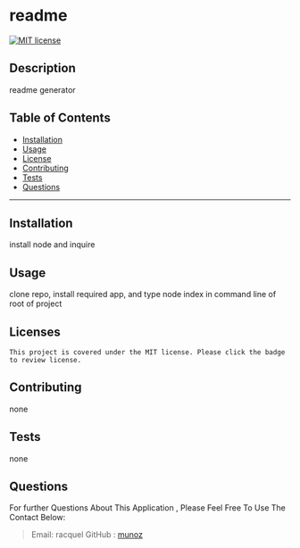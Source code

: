 # readme
  [![MIT license](https://img.shields.io/badge/License-MIT-blue.svg)](undefined)


  ## Description
  readme generator
  ## Table of Contents
  * [Installation](#Installation)
  * [Usage](#Usage)
  * [License](#license)
  * [Contributing](#Contributing)
  * [Tests](#Tests)
  * [Questions](#Questions)
  ***
  ## Installation
  install node and inquire
  ## Usage
  clone repo, install required app, and type node index in command line of root of project
  ## Licenses
    This project is covered under the MIT license. Please click the badge to review license.

  ## Contributing
  none
  ## Tests
  none
  
  ## Questions
  For further Questions About This Application , Please Feel Free To Use The Contact Below:
  >Email: racquel 
  >GitHub : [munoz](https://github.com/munoz)
  